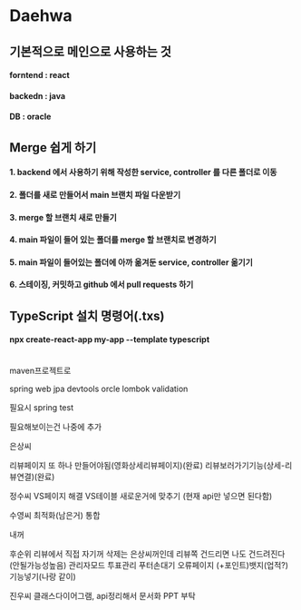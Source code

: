 # Daehwa

## 기본적으로 메인으로 사용하는 것

#### forntend : react
#### backedn : java
#### DB : oracle

## Merge 쉽게 하기
#### 1. backend 에서 사용하기 위해 작성한 service, controller 를 다른 폴더로 이동
#### 2. 폴더를 새로 만들어서 main 브랜치 파일 다운받기
#### 3. merge 할 브랜치 새로 만들기
#### 4. main 파일이 들어 있는 폴더를 merge 할 브랜치로 변경하기
#### 5. main 파일이 들어있는 폴더에 아까 옮겨둔 service, controller 옮기기
#### 6. 스테이징, 커밋하고 github 에서 pull requests 하기

## TypeScript 설치 명령어(.txs)
#### npx create-react-app my-app --template typescript

<br>
maven프로젝트로

spring web
jpa
devtools
orcle
lombok
validation

필요시
spring test

필요해보이는건 나중에 추가

은상씨

리뷰페이지 또 하나 만들어야됨(영화상세리뷰페이지)(완료)
리뷰보러가기기능(상세-리뷰연결)(완료)

정수씨
VS페이지 해결
VS테이블 새로운거에 맞추기  (현재 api만 넣으면 된다함)

수영씨
최적화(남은거)
통합


내꺼

후순위
리뷰에서 직접 자기꺼 삭제는 은상씨꺼인데 리뷰쪽 건드리면 나도 건드려진다(안될가능성높음)
관리자모드 투표관리
푸터손대기
오류페이지
(+포인트)뱃지(업적?)기능넣기(나랑 같이)

진우씨
클래스다이어그램, api정리해서 문서화 PPT 부탁

